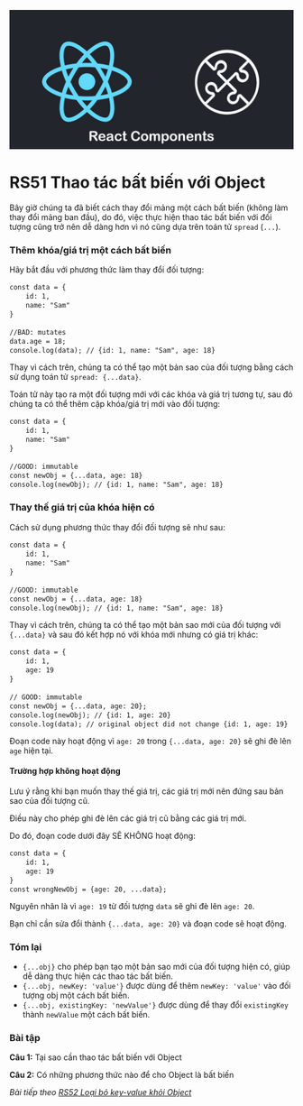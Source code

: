 
![Create-HTML-1](images/components.jpg) 

# RS51 Thao tác bất biến với Object

Bây giờ chúng ta đã biết cách thay đổi mảng một cách bất biến (không làm thay đổi mảng ban đầu), do đó, việc thực hiện thao tác bất biến với đối tượng cũng trở nên dễ dàng hơn vì nó cũng dựa trên toán tử `spread` (`...`).

### Thêm khóa/giá trị một cách bất biến

Hãy bắt đầu với phương thức làm thay đổi đối tượng:

```
const data = {
    id: 1,
    name: "Sam"
}

//BAD: mutates
data.age = 18;
console.log(data); // {id: 1, name: "Sam", age: 18}
```

Thay vì cách trên, chúng ta có thể tạo một bản sao của đối tượng bằng cách sử dụng toán tử `spread: {...data}`.

Toán tử này tạo ra một đối tượng mới với các khóa và giá trị tương tự, sau đó chúng ta có thể thêm cặp khóa/giá trị mới vào đối tượng:

```
const data = {
    id: 1,
    name: "Sam"
}

//GOOD: immutable
const newObj = {...data, age: 18}
console.log(newObj); // {id: 1, name: "Sam", age: 18}
```

### Thay thế giá trị của khóa hiện có

Cách sử dụng phương thức thay đổi đối tượng sẽ như sau:

```
const data = {
    id: 1,
    name: "Sam"
}

//GOOD: immutable
const newObj = {...data, age: 18}
console.log(newObj); // {id: 1, name: "Sam", age: 18}
```

Thay vì cách trên, chúng ta có thể tạo một bản sao mới của đối tượng với `{...data}` và sau đó kết hợp nó với khóa mới nhưng có giá trị khác:

```
const data = {
    id: 1,
    age: 19
}

// GOOD: immutable
const newObj = {...data, age: 20};
console.log(newObj); // {id: 1, age: 20}
console.log(data); // original object did not change {id: 1, age: 19}
```

Đoạn code này hoạt động vì `age: 20` trong `{...data, age: 20}` sẽ ghi đè lên `age` hiện tại.

#### Trường hợp không hoạt động

Lưu ý rằng khi bạn muốn thay thế giá trị, các giá trị mới nên đứng sau bản sao của đối tượng cũ.

Điều này cho phép ghi đè lên các giá trị cũ bằng các giá trị mới.

Do đó, đoạn code dưới đây SẼ KHÔNG hoạt động:

```
const data = {
    id: 1,
    age: 19
}
const wrongNewObj = {age: 20, ...data};
```

Nguyên nhân là vì `age: 19` từ đối tượng `data` sẽ ghi đè lên `age: 20`.

Bạn chỉ cần sửa đổi thành `{...data, age: 20}` và đoạn code sẽ hoạt động.

### Tóm lại

- `{...obj}` cho phép bạn tạo một bản sao mới của đối tượng hiện có, giúp dễ dàng thực hiện các thao tác bất biến.
- `{...obj, newKey: 'value'}` được dùng để thêm `newKey: 'value'` vào đối tượng obj một cách bất biến.
- `{...obj, existingKey: 'newValue'}` được dùng để thay đổi `existingKey` thành `newValue` một cách bất biến.

### Bài tập

**Câu 1:** Tại sao cần thao tác bất biến với Object

**Câu 2:** Có những phương thức nào để cho Object là bất biến

*Bài tiếp theo [RS52 Loại bỏ key-value khỏi Object](/lesson/session/session_052_object_remove_key_value.md)*

